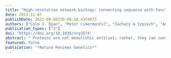 ```yaml
---
title: "High-resolution network biology: connecting sequence with function"
date: 2013-11-07
publishDate: 2022-09-06T20:00:28.435907Z
authors: ["Colm J. Ryan", "Peter Cimermančič", "Zachary A Szpiech", "Andrej Sali", "Ryan D Hernandez", "Nevan J Krogan"]
publication_types: ["2"]
doi: 'https://doi.org/10.1038/nrg3574'
abstract: " Proteins are not monolithic entities; rather, they can contain multiple domains that mediate distinct interactions, and their functionality can be regulated through post-translational modifications at multiple distinct sites. Traditionally, network biology has ignored such properties of proteins and has instead examined either the physical interactions of whole proteins or the consequences of removing entire genes. In this Review, we discuss experimental and computational methods to increase the resolution of protein–protein, genetic and drug–gene interaction studies to the domain and residue levels. Such work will be crucial for using interaction networks to connect sequence and structural  information, and to understand the biological consequences of disease-associated mutations, which will hopefully lead to more effective therapeutic strategies."
featured: false
publication: "*Nature Reviews Genetics*"
---
```


